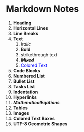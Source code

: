 # Markdown Notes
1. **Heading**
2. **Horizontal Lines**
3. **Line Breaks**
4. **Text**
    1. <em>Italic</em>
    2. <strong>Bold</strong>
    3. <del>strikethrough text</del>
    4. <del><strong><em>Mixed</em></strong></del>
    5. <span style="color:blue">Colored Text</span>
5. **Code Blocks**
6. **Numbered List**
7. **Bullet List**
8. **Tasks List**
9. **Indentation**
10. **Hyperlinks**
11. **$Mathmatical Eqations$**
12. **Tables**
13. **Images**
14. **Colored Text Boxes**
15. **UTF-8 Geometric Shapes**